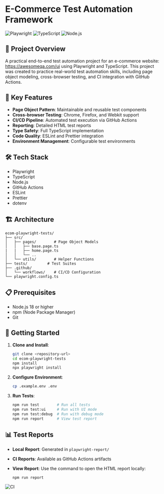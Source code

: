 # E-Commerce Test Automation Framework

![Playwright](https://img.shields.io/badge/Playwright-1.52.0-green.svg)
![TypeScript](https://img.shields.io/badge/TypeScript-5.8.3-blue.svg)
![Node.js](https://img.shields.io/badge/Node.js-18.x-darkgreen.svg)

## 🎯 Project Overview

A practical end-to-end test automation project for an e-commerce website: https://awesomeqa.com/ui using Playwright and TypeScript. This project was created to practice real-world test automation skills, including page object modeling, cross-browser testing, and CI integration with GitHub Actions.

## 🚀 Key Features

- **Page Object Pattern**: Maintainable and reusable test components
- **Cross-browser Testing**: Chrome, Firefox, and Webkit support
- **CI/CD Pipeline**: Automated test execution via GitHub Actions
- **Reporting**: Detailed HTML test reports
- **Type Safety**: Full TypeScript implementation
- **Code Quality**: ESLint and Prettier integration
- **Environment Management**: Configurable test environments

## 🛠️ Tech Stack

- Playwright
- TypeScript
- Node.js
- GitHub Actions
- ESLint
- Prettier
- dotenv

## 🏗️ Architecture

```
ecom-playwright-tests/
├── src/
│   ├── pages/        # Page Object Models
│   │   ├── base.page.ts
|   |   ├── home.page.ts
│   │   └── ..
│   └── utils/        # Helper Functions
├── tests/         # Test Suites
├── .github/
│   └── workflows/    # CI/CD Configuration
└── playwright.config.ts
```

## 📋 Prerequisites

- Node.js 18 or higher
- npm (Node Package Manager)
- Git

## 🚦 Getting Started

1. **Clone and Install**:

   ```bash
   git clone <repository-url>
   cd ecom-playwright-tests
   npm install
   npx playwright install
   ```

2. **Configure Environment**:

   ```bash
   cp .example.env .env
   ```

3. **Run Tests**:

   ```bash
   npm run test        # Run all tests
   npm run test:ui     # Run with UI mode
   npm run test:debug  # Run with debug mode
   npm run report      # View test report
   ```

## 📊 Test Reports

- **Local Report**: Generated in `playwright-report/`
- **CI Reports**: Available as GitHub Actions artifacts
- **View Report**: Use the command to open the HTML report locally:

  ```bash
  npm run report
  ```

![CI](https://github.com/liwojt/ecom-playwright-tests/actions/workflows/playwright.yml/badge.svg)
